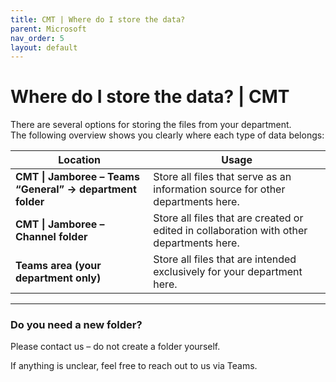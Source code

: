 ```yaml
---
title: CMT | Where do I store the data?
parent: Microsoft
nav_order: 5
layout: default
---
```


# Where do I store the data? | CMT

There are several options for storing the files from your department.  
The following overview shows you clearly where each type of data belongs:

| Location | Usage |
|----------|-------|
| **CMT \| Jamboree – Teams “General” -> department folder** | Store all files that serve as an information source for other departments here. |
| **CMT \| Jamboree – Channel folder** | Store all files that are created or edited in collaboration with other departments here. |
| **Teams area (your department only)** | Store all files that are intended exclusively for your department here. |

---

### Do you need a new folder?
Please contact us – do not create a folder yourself.

If anything is unclear, feel free to reach out to us via Teams.